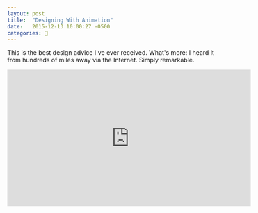 ```yaml
---
layout: post
title:  "Designing With Animation"
date:   2015-12-13 10:00:27 -0500
categories: 🎨
---
```


<p>This is the best design advice I've ever received. What's more: I heard it from hundreds of miles away via the Internet. Simply remarkable.</p>
<iframe width="560" height="315" src="https://www.youtube.com/embed/TMe0WnkF1Lc" frameborder="0" allowfullscreen></iframe>
